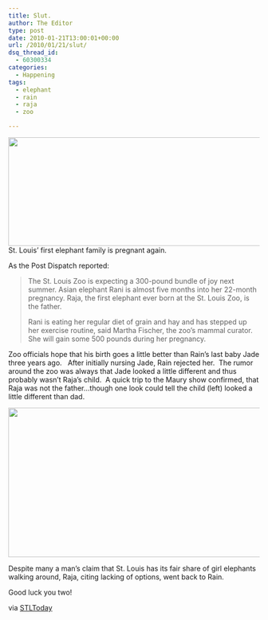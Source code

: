 ```yaml
---
title: Slut.
author: The Editor
type: post
date: 2010-01-21T13:00:01+00:00
url: /2010/01/21/slut/
dsq_thread_id:
  - 60300334
categories:
  - Happening
tags:
  - elephant
  - rain
  - raja
  - zoo

---
```

[<img class="aligncenter size-full wp-image-2937" title="Rani the elephant at St" src="http://punchingkitty.com/wp-content/uploads/2010/01/Rani-the-elephant-at-St.jpeg" alt="" width="600" height="218" srcset="http://media.punchingkitty.com/wordpress/2010/01/Rani-the-elephant-at-St.jpeg 600w, http://media.punchingkitty.com/wordpress/2010/01/Rani-the-elephant-at-St-300x109.jpg 300w" sizes="(max-width: 600px) 100vw, 600px" />][1]St. Louis&#8217; first elephant family is pregnant again.

As the Post Dispatch reported:

> The St. Louis Zoo is expecting a 300-pound bundle of joy next summer. Asian elephant Rani is almost five months into her 22-month pregnancy. Raja, the first elephant ever born at the St. Louis Zoo, is the father.
> 
> Rani is eating her regular diet of grain and hay and has stepped up her exercise routine, said Martha Fischer, the zoo’s mammal curator. She will gain some 500 pounds during her pregnancy.

Zoo officials hope that his birth goes a little better than Rain&#8217;s last baby Jade three years ago.   After initially nursing Jade, Rain rejected her.  The rumor around the zoo was always that Jade looked a little different and thus probably wasn&#8217;t Raja&#8217;s child.  A quick trip to the Maury show confirmed, that Raja was not the father&#8230;though one look could tell the child (left) looked a little different than dad.

[<img class="aligncenter size-full wp-image-2936" title="jade_and_raja" src="http://punchingkitty.com/wp-content/uploads/2010/01/jade_and_raja.jpg" alt="" width="600" height="300" srcset="http://media.punchingkitty.com/wordpress/2010/01/jade_and_raja.jpg 600w, http://media.punchingkitty.com/wordpress/2010/01/jade_and_raja-300x150.jpg 300w" sizes="(max-width: 600px) 100vw, 600px" />][2]

Despite many a man&#8217;s claim that St. Louis has its fair share of girl elephants walking around, Raja, citing lacking of options, went back to Rain.

Good luck you two!

via <a href="http://www.stltoday.com/stltoday/news/stories.nsf/stlouiscitycounty/story/4330F50F5AC012D0862576B1005CAF81?OpenDocument" target="_blank">STLToday</a>

 [1]: http://punchingkitty.com/wp-content/uploads/2010/01/Rani-the-elephant-at-St.jpeg
 [2]: http://punchingkitty.com/wp-content/uploads/2010/01/jade_and_raja.jpg